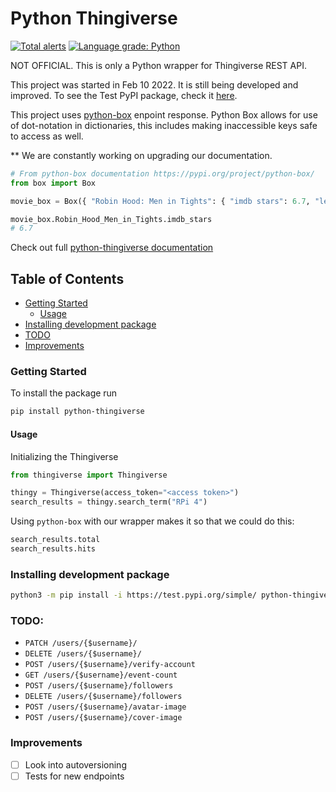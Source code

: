 # Python Thingiverse

[![Total alerts](https://img.shields.io/lgtm/alerts/g/garciajg/python-thingiverse.svg?logo=lgtm&logoWidth=18)](https://lgtm.com/projects/g/garciajg/python-thingiverse/alerts/)
[![Language grade: Python](https://img.shields.io/lgtm/grade/python/g/garciajg/python-thingiverse.svg?logo=lgtm&logoWidth=18)](https://lgtm.com/projects/g/garciajg/python-thingiverse/context:python)


NOT OFFICIAL. This is only a Python wrapper for Thingiverse REST API.

This project was started in Feb 10 2022. It is still being developed and improved. To see the Test PyPI package, check it [here](https://test.pypi.org/project/python-thingiverse/).

This project uses [python-box](https://pypi.org/project/python-box/) enpoint response. Python Box allows for use of dot-notation in dictionaries, this includes making inaccessible keys safe to access as well.

** We are constantly working on upgrading our documentation.

```python
# From python-box documentation https://pypi.org/project/python-box/
from box import Box

movie_box = Box({ "Robin Hood: Men in Tights": { "imdb stars": 6.7, "length": 104 } })

movie_box.Robin_Hood_Men_in_Tights.imdb_stars
# 6.7
```

Check out full [python-thingiverse documentation](https://garciajg.github.io/python-thingiverse/)

## Table of Contents

+ [Getting Started](#getting-started)
  + [Usage](#usage)
+ [Installing development package](#installing-development-package)
+ [TODO](#todo)
+ [Improvements](#improvements)


### Getting Started

To install the package run

```bash
pip install python-thingiverse
```


#### Usage

Initializing the Thingiverse

```python
from thingiverse import Thingiverse

thingy = Thingiverse(access_token="<access token>")
search_results = thingy.search_term("RPi 4")
```

Using `python-box` with our wrapper makes it so that we could do this:

```python
search_results.total
search_results.hits
```


### Installing development package

```bash
python3 -m pip install -i https://test.pypi.org/simple/ python-thingiverse
```


### TODO:

- `PATCH /users/{$username}/`
- `DELETE /users/{$username}/`
- `POST /users/{$username}/verify-account`
- `GET /users/{$username}/event-count`
- `POST /users/{$username}/followers`
- `DELETE /users/{$username}/followers`
- `POST /users/{$username}/avatar-image`
- `POST /users/{$username}/cover-image`

### Improvements

- [ ] Look into autoversioning
- [ ] Tests for new endpoints
